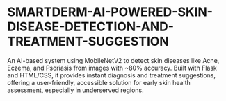 # SMARTDERM-AI-POWERED-SKIN-DISEASE-DETECTION-AND-TREATMENT-SUGGESTION
An AI-based system using MobileNetV2 to detect skin diseases like Acne, Eczema, and Psoriasis from images with ~80% accuracy. Built with Flask and HTML/CSS, it provides instant diagnosis and treatment suggestions, offering a user-friendly, accessible solution for early skin health assessment, especially in underserved regions.
